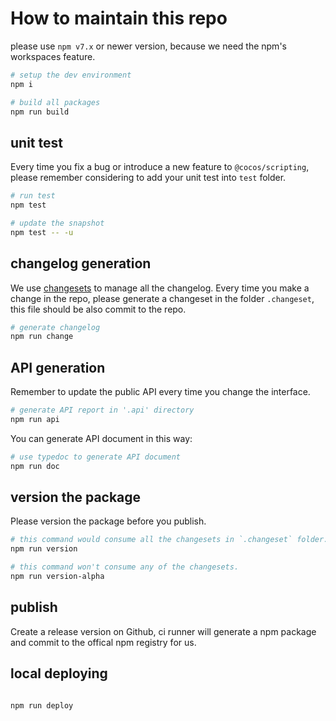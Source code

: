 # How to maintain this repo

please use `npm v7.x` or newer version, because we need the npm's workspaces feature.

```sh
# setup the dev environment
npm i

# build all packages
npm run build
```

## unit test

Every time you fix a bug or introduce a new feature to `@cocos/scripting`, please remember considering to add your unit test into `test` folder.

```sh
# run test
npm test

# update the snapshot
npm test -- -u
```

## changelog generation

We use [changesets](https://github.com/changesets/changesets) to manage all the changelog.
Every time you make a change in the repo, please generate a changeset in the folder `.changeset`, this file should be also commit to the repo.

```sh
# generate changelog
npm run change
```

## API generation

Remember to update the public API every time you change the interface.

```sh
# generate API report in '.api' directory
npm run api
```

You can generate API document in this way:

```sh
# use typedoc to generate API document
npm run doc
```

## version the package

Please version the package before you publish.
```sh
# this command would consume all the changesets in `.changeset` folder.  
npm run version

# this command won't consume any of the changesets.
npm run version-alpha
```

## publish

Create a release version on Github, ci runner will generate a npm package and commit to the offical npm registry for us.


## local deploying

```sh

npm run deploy

```

